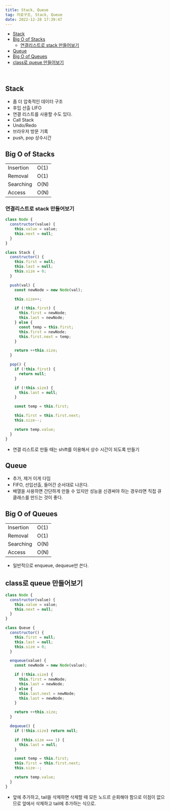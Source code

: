 ```yaml
---
title: Stack, Queue
tag: 자료구조, Stack, Queue
date: 2022-12-28 17:39:47
---
```


<div className="toc">
<!-- TOC tocDepth:2..3 chapterDepth:2..6 -->

- [Stack](#stack)
- [Big O of Stacks](#big-o-of-stacks)
  - [연결리스트로 stack 만들어보기](#연결리스트로-stack-만들어보기)
- [Queue](#queue)
- [Big O of Queues](#big-o-of-queues)
- [class로 queue 만들어보기](#class로-queue-만들어보기)

<!-- /TOC -->
</div>

<br />

## Stack

- 좀 더 압축적인 데이터 구조
- 후입 선출 LIFO
- 연결 리스트를 사용할 수도 있다.
- Call Stack
- Undo/Redo
- 브라우저 방문 기록
- push, pop 상수시간

## Big O of Stacks

|           |      |
| --------- | ---- |
| Insertion | O(1) |
| Removal   | O(1) |
| Searching | O(N) |
| Access    | O(N) |

### 연결리스트로 stack 만들어보기

```js
class Node {
  constructor(value) {
    this.value = value;
    this.next = null;
  }
}

class Stack {
  constructor() {
    this.first = null;
    this.last = null;
    this.size = 0;
  }

  push(val) {
    const newNode = new Node(val);

    this.size++;

    if (!this.first) {
      this.first = newNode;
      this.last = newNode;
    } else {
      const temp = this.first;
      this.first = newNode;
      this.first.next = temp;
    }

    return ++this.size;
  }

  pop() {
    if (!this.first) {
      return null;
    }

    if (!this.size) {
      this.last = null;
    }

    const temp = this.first;

    this.first = this.first.next;
    this.size--;

    return temp.value;
  }
}
```

- 연결 리스트로 만들 때는 shift를 이용해서 상수 시간이 되도록 만들기

## Queue

- 추가, 제거 이게 다임
- FIFO, 선입선출, 들어간 순서대로 나온다.
- 배열을 사용하면 간단하게 만들 수 있지만 성능을 신경써야 하는 경우라면 직접 큐 클래스를 만드는 것이 좋다.

## Big O of Queues

|           |      |
| --------- | ---- |
| Insertion | O(1) |
| Removal   | O(1) |
| Searching | O(N) |
| Access    | O(N) |

- 일반적으로 enqueue, dequeue만 쓴다.

## class로 queue 만들어보기

```js
class Node {
  constructor(value) {
    this.value = value;
    this.next = null;
  }
}

class Queue {
  constructor() {
    this.first = null;
    this.last = null;
    this.size = 0;
  }

  enqueue(value) {
    const newNode = new Node(value);

    if (!this.size) {
      this.first = newNode;
      this.last = newNode;
    } else {
      this.last.next = newNode;
      this.last = newNode;
    }

    return ++this.size;
  }

  dequeue() {
    if (!this.size) return null;

    if (this.size === 1) {
      this.last = null;
    }

    const temp = this.first;
    this.first = this.first.next;
    this.size--;

    return temp.value;
  }
}
```

- 앞에 추가하고, tail을 삭제하면 삭제할 때 모든 노드르 순회해야 함으로 이점이 없으므로 앞에서 삭제하고 tail에 추가하는 식으로.
